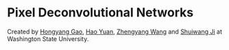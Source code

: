 # Pixel Deconvolutional Networks

Created by [Hongyang Gao](http://eecs.wsu.edu/~hgao/), [Hao Yuan](http://www.eecs.wsu.edu/~hyuan2/), [Zhengyang Wang](http://www.eecs.wsu.edu/~zwang6/) and [Shuiwang Ji](http://www.eecs.wsu.edu/~sji/) at Washington State University.

